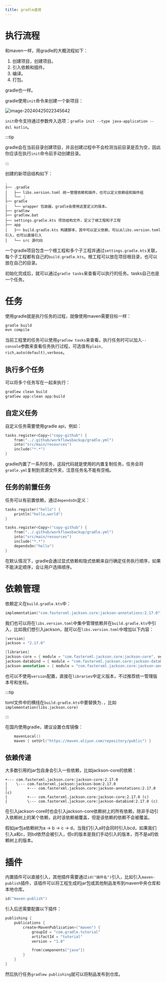 ```yaml
---
title: gradle速成
---
```


# 执行流程

和maven一样，用gradle的大概流程如下：

1. 创建项目，创建项目。
2. 引入依赖和插件。
3. 编译。
4. 打包。

gradle也一样。

gradle使用`init`命令来创建一个新项目：

![image-20240425022345642](https://picture-home.obs.cn-south-1.myhuaweicloud.com/markdown-picture/202404250223747.png)

`init`命令支持通过参数传入选项：`gradle init --type java-application --dsl kotlin`。

:::tip

gradle会在当前目录创建项目，并且创建过程中不会检测当前目录是否为空，因此你应该在执行`init`命令前手动创建目录。

:::

创建的新项目结构如下：

```
.
├── .gradle
│   ├── libs.version.toml 统一管理依赖和插件，也可以定义依赖组和插件组
│   └── ⋮
├── gradle
│   └── wrapper 包装器，gradle会使用这里定义的版本。
├── gradlew
├── gradlew.bat
├── settings.gradle.kts 项目结构文件，定义了根工程和子工程
├── app
│   ├── build.gradle.kts 构建脚本，其中可以定义依赖，可以从libs.version.toml引入，也可以直接引入
│   └── src 源代码
```

一个gradle项目包含一个根工程和多个子工程并通过`settings.gradle.kts`关联，每个子工程都有自己的`build.gradle.kts`。根工程可以放在项目根目录，也可以放在自己的目录。

初始化完成后，就可以通过`gradle tasks`来查看可以执行的任务。tasks自己也是一个任务。

# 任务

使用gradle就是执行任务的过程，就像使用maven需要目标一样：

```cmd
gradle build
mvn compile
```

当前工程里的任务可以使用`gradlew tasks`来查看，执行任务时可以加入`--console`参数来查看任务执行过程，可选值有`plain, rich,auto(default),verbose`。

## 执行多个任务

可以将多个任务写在一起来执行：

```cmd
gradlew clean build
gradlew app:clean app:build
```



## 自定义任务

自定义任务需要使用gradle api，例如：

```kotlin
tasks.register<Copy>("copy-github") {
    from("../.github/workflowsbackup/gradle.yml")
    into("src/main/resources")
    include("*.*")
}
```

gradle内置了一系列任务，这段代码就是使用的内置复制任务，任务会将`gradle.yml`复制到资源文件夹，注意任务名不能有空格。

## 任务的前置任务

任务可以有前置依赖，通过`dependsOn`定义：

```kotlin
tasks.register("hello") {
    println("hello,world")
}

tasks.register<Copy>("copy-github") {
    from("../.github/workflowsbackup/gradle.yml")
    into("src/main/resources")
    include("*.*")
    dependsOn("hello")
}
```

在默认情况下，gradle会通过显式依赖和隐式依赖来自行确定任务执行顺序，如果不能决定顺序，会让用户选择顺序。

# 依赖管理

依赖定义在`build.gradle.kts`中：

```kotlin
implementation("com.fasterxml.jackson.core:jackson-annotations:2.17.0")
```

我们也可以将在`libs.version.toml`中集中管理依赖并在`build.gradle.kts`中引入，比如我们想引入jackson，就可以在`libs.version.toml`中增加以下内容：

```kotlin
[version]
jackson = "2.17.0"

[libraries]
jackson-core = { module = "com.fasterxml.jackson.core:jackson-core", version.ref = "jackson"}
jackson-databind = { module = "com.fasterxml.jackson.core:jackson-databind", version.ref = "jackson"}
jackson-annotation = { module = "com.fasterxml.jackson.core:jackson-annotation", version.ref = "jackson"}
```

也可以不使用`version`配置，直接在`libraries`中定义版本，不过推荐统一管理版本号和坐标。

:::tip

toml文件中的横线在`build.gradle.kts`中要替换为`.`，比如`implementation(libs.jackson.core)`

:::

在国内使用gradle，建议设置仓库镜像：

```kotlin
    mavenLocal()
    maven { setUrl("https://maven.aliyun.com/repository/public") }
```

## 依赖传递

大多数引用的jar包自身会引入一些依赖，比如jackson-core的依赖：

```
+--- com.fasterxml.jackson.core:jackson-core:2.17.0
|    \--- com.fasterxml.jackson:jackson-bom:2.17.0
|         +--- com.fasterxml.jackson.core:jackson-annotations:2.17.0 (c)
|         +--- com.fasterxml.jackson.core:jackson-core:2.17.0 (c)
|         \--- com.fasterxml.jackson.core:jackson-databind:2.17.0 (c)

```

在引入jackson-core时也会引入jackson-core依赖树上的所有依赖，除非手动引入依赖树上的某个依赖，此时该依赖被覆盖，但是该依赖的依赖不会被覆盖。

假如jar包a依赖树为a -> b -> c -> d，当我们引入a时会同时引入bcd，如果我们引入a和c，则bd依然会被引入，但c的版本是我们手动引入的版本，而不是a的依赖树上的版本。

# 插件

内置插件可以直接引入，其他插件需要通过`id("插件名")`引入，比如引入`maven-publish`插件，该插件可以将工程生成的jar包或其他制品发布到maven中央仓库和本地仓库。

```kotlin
id("maven-publish")
```

引入后还需要配置以下插件：

```kotlin
publishing {
    publications {
        create<MavenPublication>("maven") {
            groupId = "com.gradle.tutorial"
            artifactId = "tutorial"
            version = "1.0"

            from(components["java"])
        }
    }
}
```

然后执行任务`gradlew publishing`就可以将制品发布到仓库。